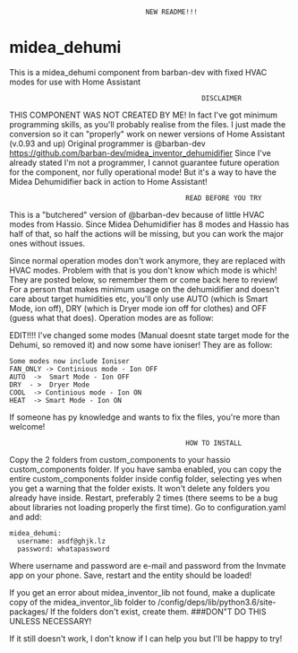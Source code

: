                                       NEW README!!!
# midea_dehumi
This is a midea_dehumi component from barban-dev with fixed HVAC modes for use with Home Assistant

                                                    DISCLAIMER
THIS COMPONENT WAS NOT CREATED BY ME! In fact I've got minimum programming skills, as you'll probably realise from the files.
I just made the conversion so it can "properly" work on newer versions of Home Assistant (v.0.93 and up)
Original programmer is @barban-dev
https://github.com/barban-dev/midea_inventor_dehumidifier
Since I've already stated I'm not a programmer, I cannot guarantee future operation for the component, nor fully operational mode!
But it's a way to have the Midea Dehumidifier back in action to Home Assistant!

                                                READ BEFORE YOU TRY
This is a "butchered" version of @barban-dev because of little HVAC modes from Hassio. Since Midea Dehumidifier has 8 modes and Hassio
has half of that, so half the actions will be missing, but you can work the major ones without issues.

Since normal operation modes don't work anymore, they are replaced with HVAC modes. Problem with that is you don't know
which mode is which! They are posted below, so remember them or come back here to review! For a person that makes minimum usage on the
dehumidifier and doesn't care about target humidities etc, you'll only use AUTO (which is Smart Mode, ion off), DRY (which is Dryer mode
ion off for clothes) and OFF (guess what that does).
Operation modes are as follow:

EDIT!!!!
I've changed some modes (Manual doesnt state target mode for the Dehumi, so removed it) and now some have ioniser!
They are as follow:
```
Some modes now include Ioniser
FAN_ONLY -> Continious mode - Ion OFF 
AUTO  ->  Smart Mode - Ion OFF  
DRY  - >  Dryer Mode 
COOL  -> Continious mode - Ion ON
HEAT  -> Smart Mode - Ion ON
```


If someone has py knowledge and wants to fix the files, you're more than welcome!


                                                HOW TO INSTALL
                                                
Copy the 2 folders from custom_components to your hassio custom_components folder. If you have samba enabled, you can copy the entire custom_components folder inside config folder, selecting yes when you get a warning that the folder exists. It won't delete any folders you already have inside.
Restart, preferably 2 times (there seems to be a bug about libraries not loading properly the first time). 
Go to configuration.yaml and add:

```
midea_dehumi:
  username: asdf@ghjk.lz
  password: whatapassword
``` 
Where username and password are e-mail and password from the Invmate app on your phone.
Save, restart and the entity should be loaded!

If you get an error about midea_inventor_lib not found, make a duplicate copy of the midea_inventor_lib folder to /config/deps/lib/python3.6/site-packages/
If the folders don't exist, create them. ###DON"T DO THIS UNLESS NECESSARY!

If it still doesn't work, I don't know if I can help you but I'll be happy to try!
